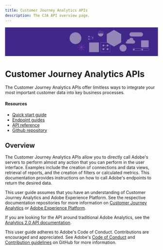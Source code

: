 ```yaml
---
title: Customer Journey Analytics APIs
description: The CJA API overview page.
---
```


<Hero slots="image, heading, text" background="rgb(64, 34, 138)"/>

![Hero image](./assets/analytics-hero.png)

# Customer Journey Analytics APIs

The Customer Journey Analytics APIs offer limitless ways to integrate your most important customer data into key business processes.

<Resources slots="heading, links"/>

#### Resources

* [Quick start guide](getting-started/index.md)
* [Endpoint guides](endpoints/index.md)
* [API reference](api.md)
* [Github repository](https://github.com/AdobeDocs/cja-apis)

## Overview

The Customer Journey Analytics APIs allow you to directly call Adobe's servers to perform almost any action that you can perform in the user interface. Examples include the creation of connections and data views, retrieval of reports, and the creation of filters or calculated metrics. This documentation provides instructions on how to call Adobe's endpoints to return the desired data. 

This user guide assumes that you have an understanding of Customer Journey Analytics and Adobe Experience Platform. See the respective documentation repositories for more information on [Customer Journey Analytics](https://experienceleague.adobe.com/docs/analytics-platform/using/cja-landing.html) or [Adobe Experience Platform](https://experienceleague.adobe.com/docs/experience-platform/landing/home.html).

If you are looking for the API around traditional Adobe Analytics, see the [Analytics 2.0 API documentation](https://www.adobe.io/apis/experiencecloud/analytics/docs.html).

This user guide adheres to Adobe's Code of Conduct. Contributions are encouraged and appreciated. See Adobe's [Code of Conduct](https://github.com/AdobeDocs/cja-apis/blob/main/CODE_OF_CONDUCT.md) and [Contribution guidelines](https://github.com/AdobeDocs/cja-apis/blob/main/.github/CONTRIBUTING.md) on GitHub for more information.

